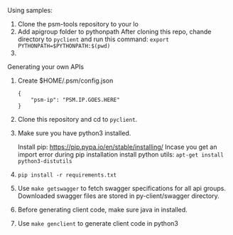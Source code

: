 Using samples:
1. Clone the psm-tools repository to your lo
2. Add apigroup folder to pythonpath
    After cloning this repo, chande directory to `pyclient` and run this command:
    ```export PYTHONPATH=$PYTHONPATH:$(pwd)```
3. 


Generating your own APIs
1. Create $HOME/.psm/config.json
    ```
    {
        "psm-ip": "PSM.IP.GOES.HERE"
    }
    ```
2. Clone this repository and cd to `pyclient`.
3. Make sure you have python3 installed.

    Install pip:
        https://pip.pypa.io/en/stable/installing/
    Incase you get an import error during pip installation install python utils: `apt-get install python3-distutils`
    <!-- install python -->
4. `pip install -r requirements.txt`
5. Use `make getswagger` to fetch swagger specifications for all api groups. Downloaded swagger files are stored in py-client/swagger directory.
6. Before generating client code, make sure java in installed.
7. Use `make genclient` to generate client code in python3 